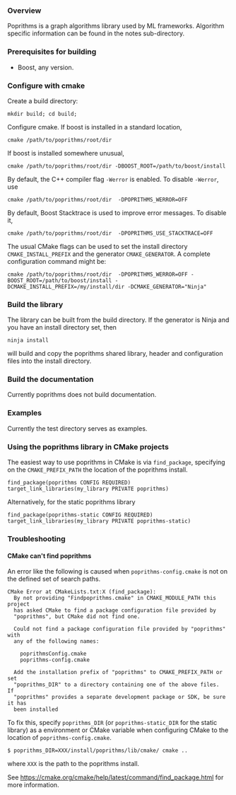 ### Overview

Poprithms is a graph algorithms library used by ML frameworks. Algorithm specific information can be found in the notes sub-directory. 

### Prerequisites for building

* Boost, any version. 

### Configure with cmake 

Create a build directory:
```
mkdir build; cd build;
```

Configure cmake. If boost is installed in a standard location, 
```
cmake /path/to/poprithms/root/dir
```

If boost is installed somewhere unusual, 
```
cmake /path/to/poprithms/root/dir -DBOOST_ROOT=/path/to/boost/install 
```

By default, the C++ compiler flag `-Werror` is enabled. To disable `-Werror`, use 
```
cmake /path/to/poprithms/root/dir  -DPOPRITHMS_WERROR=OFF
```

By default, Boost Stacktrace is used to improve error messages. To disable it,
```
cmake /path/to/poprithms/root/dir  -DPOPRITHMS_USE_STACKTRACE=OFF
```

The usual CMake flags can be used to set the install directory `CMAKE_INSTALL_PREFIX` 
and the generator `CMAKE_GENERATOR`. A complete configuration command might be:

```
cmake /path/to/poprithms/root/dir  -DPOPRITHMS_WERROR=OFF -BOOST_ROOT=/path/to/boost/install -DCMAKE_INSTALL_PREFIX=/my/install/dir -DCMAKE_GENERATOR="Ninja"
```

### Build the library

The library can be built from the build directory. If the generator is Ninja and you have an install directory set, then 
```
ninja install
```

will build and copy the poprithms shared library, header and configuration files into the install directory. 

### Build the documentation 

Currently poprithms does not build documentation. 

### Examples 

Currently the test directory serves as examples. 

### Using the poprithms library in CMake projects

The easiest way to use poprithms in CMake is via `find_package`, specifying on the `CMAKE_PREFIX_PATH` the location of the poprithms install.

```
find_package(poprithms CONFIG REQUIRED)
target_link_libraries(my_library PRIVATE poprithms)
```

Alternatively, for the static poprithms library

```
find_package(poprithms-static CONFIG REQUIRED)
target_link_libraries(my_library PRIVATE poprithms-static)
```

### Troubleshooting

#### CMake can't find poprithms

An error like the following is caused when `poprithms-config.cmake` is not on the defined set of search paths.

```
CMake Error at CMakeLists.txt:X (find_package):
  By not providing "Findpoprithms.cmake" in CMAKE_MODULE_PATH this project
  has asked CMake to find a package configuration file provided by
  "poprithms", but CMake did not find one.

  Could not find a package configuration file provided by "poprithms" with
  any of the following names:

    poprithmsConfig.cmake
    poprithms-config.cmake

  Add the installation prefix of "poprithms" to CMAKE_PREFIX_PATH or set
  "poprithms_DIR" to a directory containing one of the above files.  If
  "poprithms" provides a separate development package or SDK, be sure it has
  been installed
```

To fix this, specify `poprithms_DIR` (or `poprithms-static_DIR` for the static library) as a environment or CMake variable when configuring CMake to the location of `poprithms-config.cmake`.

`$ poprithms_DIR=XXX/install/poprithms/lib/cmake/ cmake ..`

where `XXX` is the path to the poprithms install.

See https://cmake.org/cmake/help/latest/command/find_package.html for more information.
